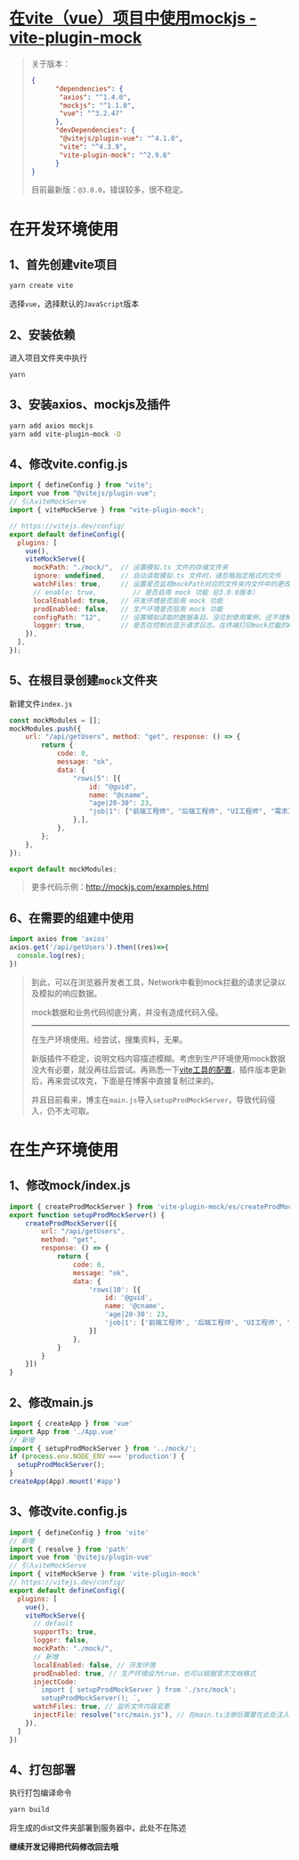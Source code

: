 # [在vite（vue）项目中使用mockjs - vite-plugin-mock](https://blog.csdn.net/lhkuxia/article/details/125000115) 

> 关于版本：
>
> ```json
> {
>   	"dependencies": {
>    	 "axios": "^1.4.0",
>    	 "mockjs": "^1.1.0",
>    	 "vue": "^3.2.47"
>   	},
>   	"devDependencies": {
>    	 "@vitejs/plugin-vue": "^4.1.0",
>    	 "vite": "^4.3.9",
>    	 "vite-plugin-mock": "^2.9.6"
>   	}
> }
> ```
>
> 目前最新版：`@3.0.0`，错误较多，很不稳定。

# 在开发环境使用

## 1、首先创建vite项目

```bash
yarn create vite
```

选择`vue`，选择默认的`JavaScript`版本

## 2、安装依赖

进入项目文件夹中执行

````bash
yarn
````

## 3、安装axios、mockjs及插件

```bash
yarn add axios mockjs
yarn add vite-plugin-mock -D
```

## 4、修改vite.config.js

```js
import { defineConfig } from "vite";
import vue from "@vitejs/plugin-vue";
// 引入viteMockServe
import { viteMockServe } from "vite-plugin-mock";

// https://vitejs.dev/config/
export default defineConfig({
  plugins: [
    vue(),
    viteMockServe({
      mockPath: "./mock/",  // 设置模拟.ts 文件的存储文件夹
      ignore: undefined,    // 自动读取模拟.ts 文件时，请忽略指定格式的文件
      watchFiles: true,     // 设置是否监视mockPath对应的文件夹内文件中的更改
      // enable: true,         // 是否启用 mock 功能（@3.0.0版本）
      localEnabled: true,   // 开发环境是否启用 mock 功能
      prodEnabled: false,   // 生产环境是否启用 mock 功能
      configPath: "12",     // 设置模拟读取的数据条目。没见到使用案例，还不理解什么意思。
      logger: true,         // 是否在控制台显示请求日志。在终端打印mock拦截的Ajax接口名
    }),
  ],
});
```

## 5、在根目录创建`mock`文件夹

新建文件`index.js` 

```js
const mockModules = [];
mockModules.push({
    url: "/api/getUsers", method: "get", response: () => {
        return {
            code: 0,
            message: "ok",
            data: {
                "rows|5": [{
                    id: "@guid",
                    name: "@cname",
                    "age|20-30": 23,
                    "job|1": ["前端工程师", "后端工程师", "UI工程师", "需求工程师"],
                },],
            },
        };
    },
});

export default mockModules;
```

> 更多代码示例：http://mockjs.com/examples.html

## 6、在需要的组建中使用

```js
import axios from 'axios'
axios.get('/api/getUsers').then((res)=>{
  console.log(res);
})
```











> 到此，可以在浏览器开发者工具，Network中看到mock拦截的请求记录以及模拟的响应数据。
>
> mock数据和业务代码彻底分离，并没有造成代码入侵。
>
> ---
>
> 在生产环境使用。经尝试，搜集资料，无果。
>
> 新版插件不稳定，说明文档内容描述模糊。考虑到生产环境使用mock数据没大有必要，就没再往后尝试。再熟悉一下[vite工具的配置](https://cn.vitejs.dev/config/)，插件版本更新后，再来尝试攻克，下面是在博客中直接复制过来的。
>
> 并且目前看来，博主在`main.js`导入`setupProdMockServer`，导致代码侵入，仍不太可取。





# 在生产环境使用

## 1、修改mock/index.js

```js
import { createProdMockServer } from 'vite-plugin-mock/es/createProdMockServer'
export function setupProdMockServer() {
    createProdMockServer([{
        url: "/api/getUsers",
        method: "get",
        response: () => {
            return {
                code: 0,
                message: "ok",
                data: {
                    'rows|10': [{
                        id: '@guid',
                        name: '@cname',
                        'age|20-30': 23,
                        'job|1': ['前端工程师', '后端工程师', 'UI工程师', '需求工程师']
                    }]
                },
            }
        }
    }])
}
```

## 2、修改main.js

```js
import { createApp } from 'vue'
import App from './App.vue'
// 新增
import { setupProdMockServer } from '../mock/';
if (process.env.NODE_ENV === 'production') {
  setupProdMockServer();
}
createApp(App).mount('#app')
```

## 3、修改vite.config.js

```js
import { defineConfig } from 'vite'
// 新增
import { resolve } from 'path'
import vue from '@vitejs/plugin-vue'
// 引入viteMockServe
import { viteMockServe } from 'vite-plugin-mock'
// https://vitejs.dev/config/
export default defineConfig({
  plugins: [
    vue(),
    viteMockServe({
      // default
      supportTs: true,
      logger: false,
      mockPath: "./mock/",
      // 新增
      localEnabled: false, // 开发环境
      prodEnabled: true, // 生产环境设为true，也可以根据官方文档格式
      injectCode: 
      ` import { setupProdMockServer } from './src/mock';
        setupProdMockServer(); `,
      watchFiles: true, // 监听文件内容变更
      injectFile: resolve("src/main.js"), // 在main.ts注册后需要在此处注入，否则可能报找不到setupProdMockServer的错误
    }),
  ]
})
```

## 4、打包部署

执行打包编译命令

```bash
yarn build
```

将生成的dist文件夹部署到服务器中，此处不在陈述

**继续开发记得把代码修改回去哦**